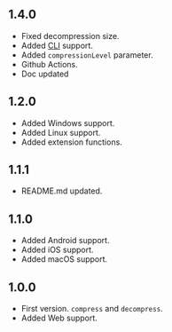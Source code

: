## 1.4.0

* Fixed decompression size.
* Added [CLI](https://pub.dev/packages/zstandard_cli) support.
* Added `compressionLevel` parameter.
* Github Actions.
* Doc updated

## 1.2.0

* Added Windows support.
* Added Linux support.
* Added extension functions.

## 1.1.1

* README.md updated.

## 1.1.0

* Added Android support.
* Added iOS support.
* Added macOS support.

## 1.0.0

* First version. `compress` and `decompress`.
* Added Web support.
